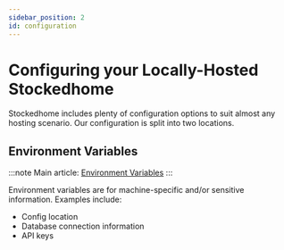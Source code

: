 ```yaml
---
sidebar_position: 2
id: configuration
---
```


# Configuring your Locally-Hosted Stockedhome

Stockedhome includes plenty of configuration options to suit almost any hosting scenario. Our configuration is split into two locations.

## Environment Variables

:::note
Main article: [Environment Variables](.//environment-variables/intro.md)
:::

Environment variables are for machine-specific and/or sensitive information. Examples include:
* Config location
* Database connection information
* API keys
